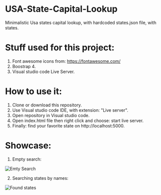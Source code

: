 # USA-State-Capital-Lookup

Minimalistic Usa states capital lookup, with hardcoded states.json file, with states.

# Stuff used for this project:
1. Font awesome icons from: https://fontawesome.com/
2. Boostrap 4.
3. Visual studio code Live Server.

# How to use it:
1. Clone or download this repository.
2. Use Visual studio code IDE, with extension: "Live server".
3. Open repository in Visual studio code.
4. Open index.html file then right click and choose: start live server.
5. Finally: find your favorite state on http://localhost:5000.

# Showcase:

1. Empty search:

![Emty Search](https://github.com/Maceina/State-Capital-Lookup/blob/master/images/empty%20search.png?raw=true)

2. Searching states by names:

![Found states](https://github.com/Maceina/State-Capital-Lookup/blob/master/images/found.png?raw=true)


